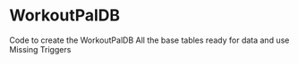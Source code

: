 # WorkoutPalDB
Code to create the WorkoutPalDB
All the base tables ready for data and use
  Missing Triggers
